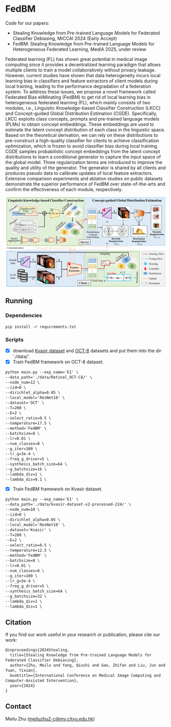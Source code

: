 # FedBM
Code for our papers: 
- Stealing Knowledge from Pre-trained Language Models for Federated Classifier Debiasing, MICCAI 2024 (Early Accept) 
- FedBM: Stealing Knowledge from Pre-trained Language Models for Heterogeneous Federated Learning, MedIA 2025, under review

Federated learning (FL) has shown great potential in medical image computing since it provides a decentralized learning paradigm that allows multiple clients to train a model collaboratively without privacy leakage. However, current studies have shown that data heterogeneity incurs local learning bias in classifiers and feature extractors of client models during local training, leading to the performance degradation of a federation system. To address these issues, we propose a novel framework called Federated Bias eliMinating (FedBM) to get rid of local learning bias in heterogeneous federated learning (FL), which mainly consists of two modules, i.e., Linguistic Knowledge-based Classifier Construction (LKCC) and Concept-guided Global Distribution Estimation (CGDE). Specifically, LKCC exploits class concepts, prompts and pre-trained language models (PLMs) to obtain concept embeddings. These embeddings are used to estimate the latent concept distribution of each class in the linguistic space. Based on the theoretical derivation, we can rely on these distributions to pre-construct a high-quality classifier for clients to achieve classification optimization, which is frozen to avoid classifier bias during local training. CGDE samples probabilistic concept embeddings from the latent concept distributions to learn a conditional generator to capture the input space of the global model. Three regularization terms are introduced to improve the quality and utility of the generator. The generator is shared by all clients and produces pseudo data to calibrate updates of local feature extractors. Extensive comparison experiments and ablation studies on public datasets demonstrate the superior performance of FedBM over state-of-the-arts and confirm the effectiveness of each module, respectively.

<div align=center>
<img width="800" src="imgs/framework.png" alt="FL"/>
</div>

## Running
### Dependencies
```
pip install -r requirements.txt
```
### Scripts
- [x] download [Kvasir dataset](https://drive.google.com/file/d/1fzIIiZZYnpDtetjkdQOhSDTtjBkPbFCU/view?usp=sharing) and [OCT-8](https://drive.google.com/file/d/13Mm2TybL44jC2dMCh4flz0zXGE1VYGms/view?usp=sharing) datasets and put them into the dir './data/'.
- [x]  Train FedBM framework on OCT-8 dataset.
```
python main.py --exp_name='E1' \
--data_path='./data/Retinal_OCT-C8/' \
--node_num=12 \
--iid=0 \
--dirichlet_alpha=0.05 \
--local_model='ResNet18' \
--dataset='OCT' \
--T=200 \
--E=2 \
--select_ratio=0.5 \
--temperature=17.5 \
--method='FedBM' \
--batchsize=8 \
--lr=0.01 \
--num_classes=8 \
--g_iter=100 \
--lr_g=3e-4 \
--freq_g_driver=5 \
--synthesis_batch_size=64 \
--g_batchsize=16 \
--lambda_div=1 \
--lambda_dis=0.1 \
```
- [x] Train FedBM framework on Kvasir dataset.
```
python main.py --exp_name='E1' \
--data_path='./data/kvasir-dataset-v2-processed-224/' \
--node_num=10 \
--iid=0 \
--dirichlet_alpha=0.05 \
--local_model='ResNet18' \
--dataset='Kvasir' \
--T=200 \
--E=2 \
--select_ratio=0.5 \
--temperature=12.5 \
--method='FedBM' \
--batchsize=8 \
--lr=0.01 \
--num_classes=8 \
--g_iter=100 \
--lr_g=3e-4 \
--freq_g_driver=5 \
--synthesis_batch_size=64 \
--g_batchsize=32 \
--lambda_div=1 \
--lambda_dis=1 \
```

## Citation
If you find our work useful in your research or publication, please cite our work:
```
@inproceedings{2024Stealing,
  title={Stealing Knowledge from Pre-trained Language Models for Federated Classifier Debiasing},
  author={Zhu, Meilu and Yang, Qiushi and Gao, Zhifan and Liu, Jun and Yuan, Yixuan},
  booktitle={International Conference on Medical Image Computing and Computer-Assisted Intervention},
  year={2024}
}
```

## Contact

  Meilu Zhu (meiluzhu2-c@my.cityu.edu.hk)
